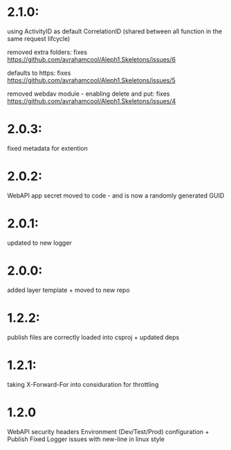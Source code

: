 # 2.1.0:
using ActivityID as default CorrelationID (shared between all function in the same request lifcycle)

removed extra folders: fixes https://github.com/avrahamcool/Aleph1.Skeletons/issues/6

defaults to https: fixes https://github.com/avrahamcool/Aleph1.Skeletons/issues/5

removed webdav module - enabling delete and put: fixes https://github.com/avrahamcool/Aleph1.Skeletons/issues/4

# 2.0.3:
fixed metadata for extention

# 2.0.2:
WebAPI app secret moved to code - and is now a randomly generated GUID

# 2.0.1:
updated to new logger

# 2.0.0:
added layer template + moved to new repo

# 1.2.2:
publish files are correctly loaded into csproj + updated deps

# 1.2.1:
taking X-Forward-For into considuration for throttling

# 1.2.0
WebAPI security headers Environment (Dev/Test/Prod) configuration + Publish Fixed Logger issues with new-line in linux style
